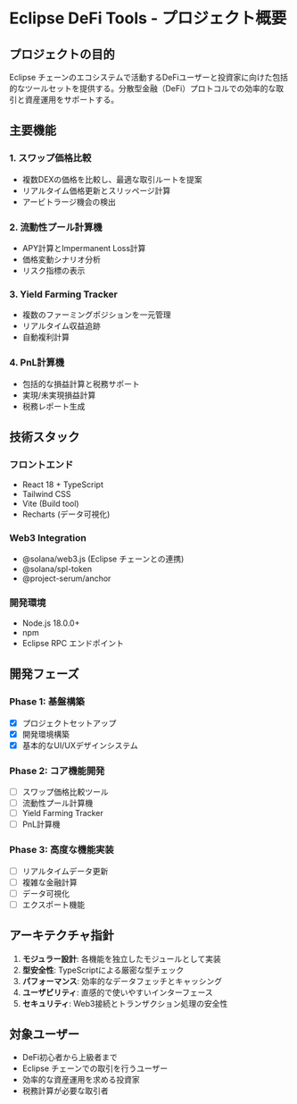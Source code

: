# Eclipse DeFi Tools - プロジェクト概要

## プロジェクトの目的

Eclipse チェーンのエコシステムで活動するDeFiユーザーと投資家に向けた包括的なツールセットを提供する。分散型金融（DeFi）プロトコルでの効率的な取引と資産運用をサポートする。

## 主要機能

### 1. スワップ価格比較
- 複数DEXの価格を比較し、最適な取引ルートを提案
- リアルタイム価格更新とスリッページ計算
- アービトラージ機会の検出

### 2. 流動性プール計算機
- APY計算とImpermanent Loss計算
- 価格変動シナリオ分析
- リスク指標の表示

### 3. Yield Farming Tracker
- 複数のファーミングポジションを一元管理
- リアルタイム収益追跡
- 自動複利計算

### 4. PnL計算機
- 包括的な損益計算と税務サポート
- 実現/未実現損益計算
- 税務レポート生成

## 技術スタック

### フロントエンド
- React 18 + TypeScript
- Tailwind CSS
- Vite (Build tool)
- Recharts (データ可視化)

### Web3 Integration
- @solana/web3.js (Eclipse チェーンとの連携)
- @solana/spl-token
- @project-serum/anchor

### 開発環境
- Node.js 18.0.0+
- npm
- Eclipse RPC エンドポイント

## 開発フェーズ

### Phase 1: 基盤構築
- [x] プロジェクトセットアップ
- [x] 開発環境構築
- [x] 基本的なUI/UXデザインシステム

### Phase 2: コア機能開発
- [ ] スワップ価格比較ツール
- [ ] 流動性プール計算機
- [ ] Yield Farming Tracker
- [ ] PnL計算機

### Phase 3: 高度な機能実装
- [ ] リアルタイムデータ更新
- [ ] 複雑な金融計算
- [ ] データ可視化
- [ ] エクスポート機能

## アーキテクチャ指針

1. **モジュラー設計**: 各機能を独立したモジュールとして実装
2. **型安全性**: TypeScriptによる厳密な型チェック
3. **パフォーマンス**: 効率的なデータフェッチとキャッシング
4. **ユーザビリティ**: 直感的で使いやすいインターフェース
5. **セキュリティ**: Web3接続とトランザクション処理の安全性

## 対象ユーザー

- DeFi初心者から上級者まで
- Eclipse チェーンでの取引を行うユーザー
- 効率的な資産運用を求める投資家
- 税務計算が必要な取引者
